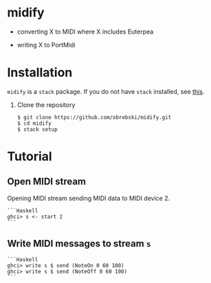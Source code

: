 # midify

- converting X to MIDI where X includes Euterpea
    
- writing X to PortMidi

# Installation

`midify` is a `stack` package. If you do not have `stack` installed, see [this](https://docs.haskellstack.org/en/stable/install_and_upgrade/).


1. Clone the repository
    
    ```console
    $ git clone https://github.com/obrebski/midify.git
    $ cd midify
    $ stack setup
    ```

# Tutorial

## Open MIDI stream

Opening MIDI stream sending MIDI data to MIDI device 2.

    ```Haskell
    ghci> s <- start 2
    ```

## Write MIDI messages to stream `s`

    ```Haskell
    ghci> write s $ send (NoteOn 0 60 100)
    ghci> write s $ send (NoteOff 0 60 100)
    ```
